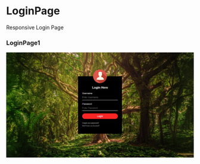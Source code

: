 # LoginPage
Responsive Login Page

### LoginPage1
![](https://github.com/jatingupta2000/LoginPage/blob/master/rmImg/lp1.png)
